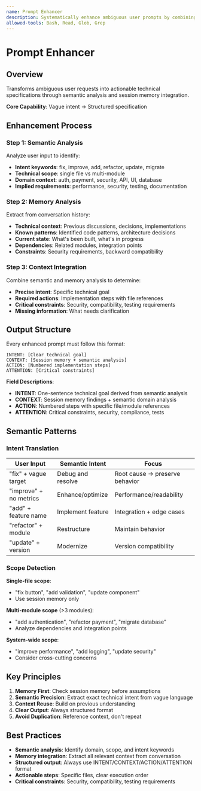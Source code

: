 ```yaml
---
name: Prompt Enhancer
description: Systematically enhance ambiguous user prompts by combining session memory with codebase analysis. Use when user input is unclear, vague, or lacks technical specificity (e.g., "fix", "improve", "clean up") or affects multiple modules or critical systems.
allowed-tools: Bash, Read, Glob, Grep
---
```


# Prompt Enhancer

## Overview

Transforms ambiguous user requests into actionable technical specifications through semantic analysis and session memory integration.

**Core Capability**: Vague intent → Structured specification

## Enhancement Process

### Step 1: Semantic Analysis

Analyze user input to identify:
- **Intent keywords**: fix, improve, add, refactor, update, migrate
- **Technical scope**: single file vs multi-module
- **Domain context**: auth, payment, security, API, UI, database
- **Implied requirements**: performance, security, testing, documentation

### Step 2: Memory Analysis

Extract from conversation history:
- **Technical context**: Previous discussions, decisions, implementations
- **Known patterns**: Identified code patterns, architecture decisions
- **Current state**: What's been built, what's in progress
- **Dependencies**: Related modules, integration points
- **Constraints**: Security requirements, backward compatibility

### Step 3: Context Integration

Combine semantic and memory analysis to determine:
- **Precise intent**: Specific technical goal
- **Required actions**: Implementation steps with file references
- **Critical constraints**: Security, compatibility, testing requirements
- **Missing information**: What needs clarification

## Output Structure

Every enhanced prompt must follow this format:

```
INTENT: [Clear technical goal]
CONTEXT: [Session memory + semantic analysis]
ACTION: [Numbered implementation steps]
ATTENTION: [Critical constraints]
```

**Field Descriptions**:

- **INTENT**: One-sentence technical goal derived from semantic analysis
- **CONTEXT**: Session memory findings + semantic domain analysis
- **ACTION**: Numbered steps with specific file/module references
- **ATTENTION**: Critical constraints, security, compliance, tests

## Semantic Patterns

### Intent Translation

| User Input | Semantic Intent | Focus |
|------------|----------------|-------|
| "fix" + vague target | Debug and resolve | Root cause → preserve behavior |
| "improve" + no metrics | Enhance/optimize | Performance/readability |
| "add" + feature name | Implement feature | Integration + edge cases |
| "refactor" + module | Restructure | Maintain behavior |
| "update" + version | Modernize | Version compatibility |

### Scope Detection

**Single-file scope**:
- "fix button", "add validation", "update component"
- Use session memory only

**Multi-module scope** (>3 modules):
- "add authentication", "refactor payment", "migrate database"
- Analyze dependencies and integration points

**System-wide scope**:
- "improve performance", "add logging", "update security"
- Consider cross-cutting concerns

## Key Principles

1. **Memory First**: Check session memory before assumptions
2. **Semantic Precision**: Extract exact technical intent from vague language
3. **Context Reuse**: Build on previous understanding
4. **Clear Output**: Always structured format
5. **Avoid Duplication**: Reference context, don't repeat

## Best Practices

- **Semantic analysis**: Identify domain, scope, and intent keywords
- **Memory integration**: Extract all relevant context from conversation
- **Structured output**: Always use INTENT/CONTEXT/ACTION/ATTENTION format
- **Actionable steps**: Specific files, clear execution order
- **Critical constraints**: Security, compatibility, testing requirements
